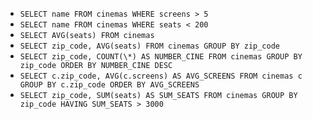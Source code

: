 - `SELECT name FROM cinemas WHERE screens > 5`
- `SELECT name FROM cinemas WHERE seats < 200`
- `SELECT AVG(seats) FROM cinemas`
- `SELECT zip_code, AVG(seats) FROM cinemas GROUP BY zip_code`
- `SELECT zip_code, COUNT(\*) AS NUMBER_CINE FROM cinemas GROUP BY zip_code ORDER BY NUMBER_CINE DESC`
- `SELECT c.zip_code, AVG(c.screens) AS AVG_SCREENS FROM cinemas c GROUP BY c.zip_code ORDER BY AVG_SCREENS`
- `SELECT zip_code, SUM(seats) AS SUM_SEATS FROM cinemas GROUP BY zip_code HAVING SUM_SEATS > 3000` 
